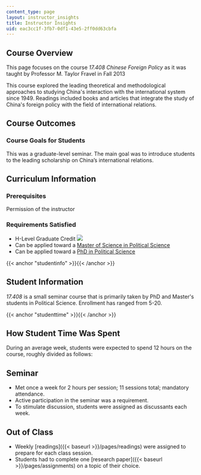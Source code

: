 ```yaml
---
content_type: page
layout: instructor_insights
title: Instructor Insights
uid: eac3cc1f-3fb7-0df1-43e5-2ff0dd63cbfa
---
```


Course Overview
---------------

This page focuses on the course _17.408 Chinese Foreign Policy_ as it was taught by Professor M. Taylor Fravel in Fall 2013

This course explored the leading theoretical and methodological approaches to studying China's interaction with the international system since 1949. Readings included books and articles that integrate the study of China's foreign policy with the field of international relations.

Course Outcomes
---------------

### Course Goals for Students

This was a graduate-level seminar. The main goal was to introduce students to the leading scholarship on China’s international relations.

Curriculum Information
----------------------

### Prerequisites

Permission of the instructor

### Requirements Satisfied

*   H-Level Graduate Credit ![](/images/educator/icon-question-hlevel.png)
*   Can be applied toward a [Master of Science in Political Science](http://web.mit.edu/polisci/graduate/masters.html)
*   Can be applied toward a [PhD in Political Science](http://web.mit.edu/polisci/graduate/phd.html)

{{< anchor "studentinfo" >}}{{< /anchor >}}

Student Information
-------------------

_17.408_ is a small seminar course that is primarily taken by PhD and Master's students in Political Science. Enrollment has ranged from 5-20.

{{< anchor "studenttime" >}}{{< /anchor >}}

How Student Time Was Spent
--------------------------

During an average week, students were expected to spend 12 hours on the course, roughly divided as follows:

Seminar
-------

*   Met once a week for 2 hours per session; 11 sessions total; mandatory attendance.
*   Active participation in the seminar was a requirement.
*   To stimulate discussion, students were assigned as discussants each week.

Out of Class
------------

*   Weekly [readings]({{< baseurl >}}/pages/readings) were assigned to prepare for each class session.
*   Students had to complete one [research paper]({{< baseurl >}}/pages/assignments) on a topic of their choice.